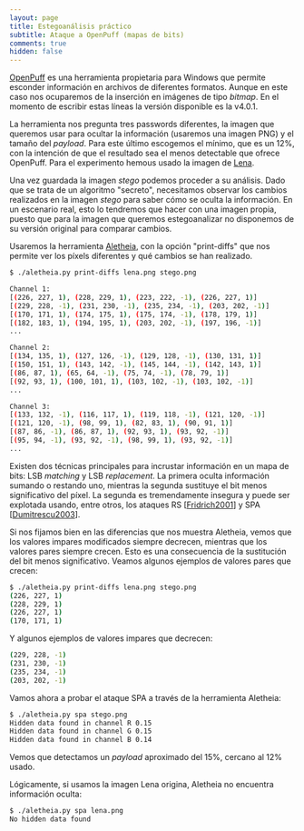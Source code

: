 ```yaml
---
layout: page
title: Estegoanálisis práctico
subtitle: Ataque a OpenPuff (mapas de bits)
comments: true
hidden: false
---
```



[OpenPuff](https://embeddedsw.net/OpenPuff_Steganography_Home.html) es una herramienta propietaria para Windows que permite esconder información en archivos de diferentes formatos. Aunque en este caso nos ocuparemos de la inserción en imágenes de tipo *bitmap*. En el momento de escribir estas líneas la versión disponible es la v4.0.1.


La herramienta nos pregunta tres passwords diferentes, la imagen que queremos usar para ocultar la información (usaremos una imagen PNG) y el tamaño del *payload*. Para este último escogemos el mínimo, que es un 12%, con la intención de que el resultado sea el menos detectable que ofrece OpenPuff. Para el experimento hemous usado la imagen de [Lena](/stego/images/attacks/img/lena.png). 


Una vez guardada la imagen *stego* podemos proceder a su análisis. Dado que se trata de un algoritmo "secreto", necesitamos observar los cambios realizados en la imagen *stego* para saber cómo se oculta la información. En un escenario real, esto lo tendremos que hacer con una imagen propia, puesto que para la imagen que queremos estegoanalizar no disponemos de su versión original para comparar cambios.

Usaremos la herramienta [Aletheia](https://github.com/daniellerch/aletheia), con la opción "print-diffs" que nos permite ver los píxels diferentes y qué cambios se han realizado.


```bash
$ ./aletheia.py print-diffs lena.png stego.png

Channel 1:                                                                                                                            
[(226, 227, 1), (228, 229, 1), (223, 222, -1), (226, 227, 1)] 
[(229, 228, -1), (231, 230, -1), (235, 234, -1), (203, 202, -1)] 
[(170, 171, 1), (174, 175, 1), (175, 174, -1), (178, 179, 1)]
[(182, 183, 1), (194, 195, 1), (203, 202, -1), (197, 196, -1)]
...

Channel 2:
[(134, 135, 1), (127, 126, -1), (129, 128, -1), (130, 131, 1)]
[(150, 151, 1), (143, 142, -1), (145, 144, -1), (142, 143, 1)]
[(86, 87, 1), (65, 64, -1), (75, 74, -1), (78, 79, 1)]
[(92, 93, 1), (100, 101, 1), (103, 102, -1), (103, 102, -1)]
...

Channel 3:
[(133, 132, -1), (116, 117, 1), (119, 118, -1), (121, 120, -1)]
[(121, 120, -1), (98, 99, 1), (82, 83, 1), (90, 91, 1)]
[(87, 86, -1), (86, 87, 1), (92, 93, 1), (93, 92, -1)]
[(95, 94, -1), (93, 92, -1), (98, 99, 1), (93, 92, -1)]
...
```


Existen dos técnicas principales para incrustar información en un mapa de bits: LSB *matching* y LSB *replacement*. La primera oculta información sumando o restando uno, mientras la segunda sustituye el bit menos significativo del píxel. La segunda es tremendamente insegura y puede ser explotada usando, entre otros, los ataques RS [[Fridrich2001](/stego/references)] y SPA [[Dumitrescu2003](/stego/references)].


Si nos fijamos bien en las diferencias que nos muestra Aletheia, vemos que los valores impares modificados siempre decrecen, mientras que los valores pares siempre crecen. Esto es una consecuencia de la sustitución del bit menos significativo. Veamos algunos ejemplos de valores pares que crecen:


```bash
$ ./aletheia.py print-diffs lena.png stego.png
(226, 227, 1) 
(228, 229, 1)
(226, 227, 1)
(170, 171, 1)
```

Y algunos ejemplos de valores impares que decrecen:

```bash
(229, 228, -1)
(231, 230, -1)
(235, 234, -1)
(203, 202, -1)
```


Vamos ahora a probar el ataque SPA a través de la herramienta Aletheia:


```bash
$ ./aletheia.py spa stego.png 
Hidden data found in channel R 0.15
Hidden data found in channel G 0.15
Hidden data found in channel B 0.14
```
Vemos que detectamos un *payload* aproximado del 15%, cercano al 12% usado.



Lógicamente, si usamos la imagen Lena origina, Aletheia no encuentra información oculta:

```bash
$ ./aletheia.py spa lena.png 
No hidden data found
```



